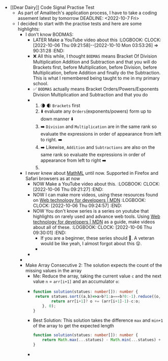 - [[Dear Dairy]] Code Signal Practise Test
	- As part of Amalitech's application process, I have to take a coding assement latest by tomorrow
	  DEADLINE: <2022-10-7 Fri>
	- I decided to start with the practise tests and here are some highlights:
		- I don't know BODMAS:
			- LATER Make a YouTube video about this
			  :LOGBOOK:
			  CLOCK: [2022-10-06 Thu 09:21:58]--[2022-10-10 Mon 03:53:26] =>  90:31:28
			  :END:
			- ❌ All this while, I thought `BODMAS` means Bracket Of Division Multiplication Addition and Subtraction and that you will do Brackets first, before Multiplication, before Division, before Multiplication, before Addition and finally do the Subtraction. This is what I remembered being taught to me in my primary school.
			- ✅ `BODMAS` actually means Bracket Orders/Powers/Exponents Division Multiplication  and Subtraction and that you do
			- 1. 🌘 🌒 `Brackets` first
			  2. ⬇️ evaluate any `Orders`(exponents/powers) form up to down manner  ⬇️
			  3. ➡️ `Division` and `Multiplication` are in the same rank so evaluate the expressions  in order of appearance from left to right. ➡️
			  4. ➡️ Likewise, `Addition` and `Subtractions` are also on the same rank so evaluate the expressions in order of appearance from left to right ➡️
			  5.
		- I never knew about [MathML](https://developer.mozilla.org/en-US/docs/Web/MathML/Element) until now. Supported in Firefox and Safari browsers as at now
			- NOW Make a YouTube video about  this.
			  :LOGBOOK:
			  CLOCK: [2022-10-06 Thu 09:21:27]
			  :END:
			- NOW I can make more videos, using these resources found on [Web technology for developers | MDN](https://developer.mozilla.org/en-US/docs/Web)
			  :LOGBOOK:
			  CLOCK: [2022-10-06 Thu 09:24:57]
			  :END:
			- NOW You don't know series is a series on youtube that highlights on rarely used and advance web tools. Using [Web technology for developers | MDN](https://developer.mozilla.org/en-US/docs/Web) as a guide, make videos about all of these.
			  :LOGBOOK:
			  CLOCK: [2022-10-06 Thu 09:30:01]
			  :END:
				- If you are a beginner, these series should 🤯. A veteran would be like yeah, I almost forgot about this 😲.
				-
			-
		-
		- Make Array Consecutive 2: The solution expects the count of the missing values in the array
			- Me:  Reduce the array, taking the current value `c` and the next value `n` = `arr[i+1]` and an accumulator `o`:
			- ```ts
			  function solution(statues: number[]): number {
			   return statues.sort((a,b)=>a>b?1:a===b?0:-1).reduce((o, c, i, arr)=>{
			          return arr[i+1]? o += (arr[i+1]-1)-c:o;
			      }, 0);
			  }
			  
			  ```
			- Best Solution: This solution takes the difference `max` and `min+1` of the array to get the expected length
			  ```ts
			  function solution(statues: number[]): number {
			      return Math.max(...statues) - Math.min(...statues) + 1 - statues.length;
			  }
			  
			  ```
			-